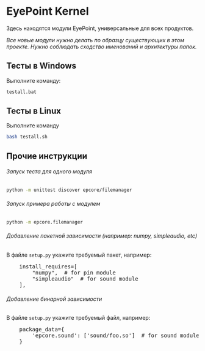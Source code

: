 # EyePoint Kernel 
Здесь находятся модули EyePoint, универсальные для всех продуктов.

_Все новые модули нужно делать по образцу существующих в этом проекте. Нужно соблюдать сходство именований и архитектуры папок._

## Тесты в Windows

Выполните команду:

```bash
testall.bat
```

## Тесты в Linux

Выполните команду

```bash
bash testall.sh
```

## Прочие инструкции

###### Запуск теста для одного модуля
```bash
python -m unittest discover epcore/filemanager
```

###### Запуск примера работы с модулем
```bash
python -m epcore.filemanager
```

###### Добавление пакетной зависимости (например: numpy, simpleaudio, etc) 

В файле `setup.py` укажите требуемый пакет, например:
<pre>
    install_requires=[
        "numpy",  # for pin module
        "simpleaudio"  # for sound module
    ],
</pre>

###### Добавление бинарной зависимости
В файле `setup.py` укажите требуемый файл, например:
<pre>
    package_data={
        'epcore.sound': ['sound/foo.so']  # for sound module
    }
</pre>
